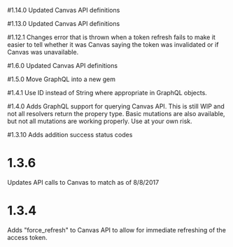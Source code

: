 #1.14.0
Updated Canvas API definitions

#1.13.0
Updated Canvas API definitions

#1.12.1
Changes error that is thrown when a token refresh fails to make it easier to tell whether it was Canvas saying
the token was invalidated or if Canvas was unavailable.

#1.6.0
Updated Canvas API definitions

#1.5.0
Move GraphQL into a new gem

#1.4.1
Use ID instead of String where appropriate in GraphQL objects.

#1.4.0
Adds GraphQL support for querying Canvas API. This is still WIP and not all resolvers return the propery type.
Basic mutations are also available, but not all mutations are working properly. Use at your own risk.

#1.3.10
Adds addition success status codes

# 1.3.6
Updates API calls to Canvas to match as of 8/8/2017

# 1.3.4
Adds "force_refresh" to Canvas API to allow for immediate refreshing of the access token.